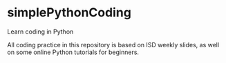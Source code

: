 # simplePythonCoding
Learn coding in Python

All coding practice in this repository is based on ISD weekly slides, as well on some online Python tutorials for beginners.
